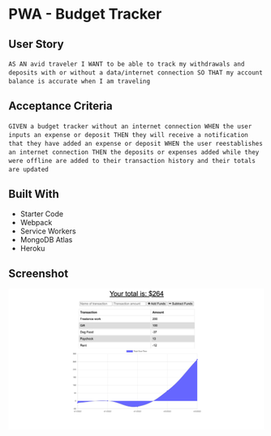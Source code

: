 # PWA - Budget Tracker

## User Story

`AS AN avid traveler I WANT to be able to track my withdrawals and deposits with or without a data/internet connection SO THAT my account balance is accurate when I am traveling `

## Acceptance Criteria

`GIVEN a budget tracker without an internet connection WHEN the user inputs an expense or deposit THEN they will receive a notification that they have added an expense or deposit WHEN the user reestablishes an internet connection THEN the deposits or expenses added while they were offline are added to their transaction history and their totals are updated`

## Built With

- Starter Code
- Webpack
- Service Workers
- MongoDB Atlas
- Heroku

## Screenshot

![ScreenShot](./final-screenshot.png)
